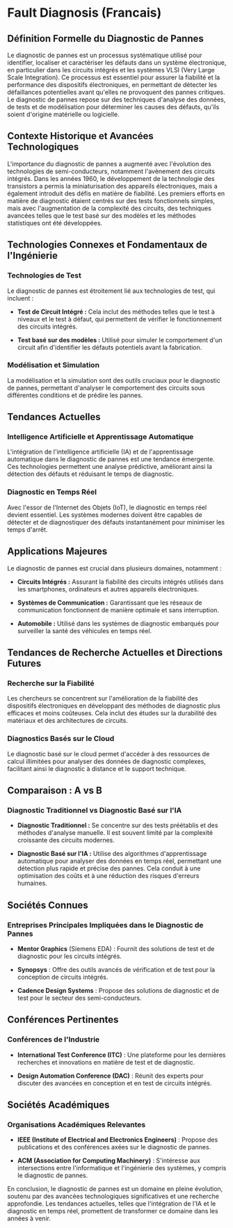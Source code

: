 # Fault Diagnosis (Francais)

## Définition Formelle du Diagnostic de Pannes

Le diagnostic de pannes est un processus systématique utilisé pour identifier, localiser et caractériser les défauts dans un système électronique, en particulier dans les circuits intégrés et les systèmes VLSI (Very Large Scale Integration). Ce processus est essentiel pour assurer la fiabilité et la performance des dispositifs électroniques, en permettant de détecter les défaillances potentielles avant qu'elles ne provoquent des pannes critiques. Le diagnostic de pannes repose sur des techniques d'analyse des données, de tests et de modélisation pour déterminer les causes des défauts, qu'ils soient d'origine matérielle ou logicielle.

## Contexte Historique et Avancées Technologiques

L'importance du diagnostic de pannes a augmenté avec l'évolution des technologies de semi-conducteurs, notamment l'avènement des circuits intégrés. Dans les années 1960, le développement de la technologie des transistors a permis la miniaturisation des appareils électroniques, mais a également introduit des défis en matière de fiabilité. Les premiers efforts en matière de diagnostic étaient centrés sur des tests fonctionnels simples, mais avec l'augmentation de la complexité des circuits, des techniques avancées telles que le test basé sur des modèles et les méthodes statistiques ont été développées.

## Technologies Connexes et Fondamentaux de l'Ingénierie

### Technologies de Test

Le diagnostic de pannes est étroitement lié aux technologies de test, qui incluent :

- **Test de Circuit Intégré :** Cela inclut des méthodes telles que le test à niveaux et le test à défaut, qui permettent de vérifier le fonctionnement des circuits intégrés.
  
- **Test basé sur des modèles :** Utilisé pour simuler le comportement d'un circuit afin d'identifier les défauts potentiels avant la fabrication.

### Modélisation et Simulation

La modélisation et la simulation sont des outils cruciaux pour le diagnostic de pannes, permettant d'analyser le comportement des circuits sous différentes conditions et de prédire les pannes.

## Tendances Actuelles

### Intelligence Artificielle et Apprentissage Automatique

L'intégration de l'intelligence artificielle (IA) et de l'apprentissage automatique dans le diagnostic de pannes est une tendance émergente. Ces technologies permettent une analyse prédictive, améliorant ainsi la détection des défauts et réduisant le temps de diagnostic.

### Diagnostic en Temps Réel

Avec l'essor de l'Internet des Objets (IoT), le diagnostic en temps réel devient essentiel. Les systèmes modernes doivent être capables de détecter et de diagnostiquer des défauts instantanément pour minimiser les temps d'arrêt.

## Applications Majeures

Le diagnostic de pannes est crucial dans plusieurs domaines, notamment :

- **Circuits Intégrés :** Assurant la fiabilité des circuits intégrés utilisés dans les smartphones, ordinateurs et autres appareils électroniques.
  
- **Systèmes de Communication :** Garantissant que les réseaux de communication fonctionnent de manière optimale et sans interruption.

- **Automobile :** Utilisé dans les systèmes de diagnostic embarqués pour surveiller la santé des véhicules en temps réel.

## Tendances de Recherche Actuelles et Directions Futures

### Recherche sur la Fiabilité

Les chercheurs se concentrent sur l'amélioration de la fiabilité des dispositifs électroniques en développant des méthodes de diagnostic plus efficaces et moins coûteuses. Cela inclut des études sur la durabilité des matériaux et des architectures de circuits.

### Diagnostics Basés sur le Cloud

Le diagnostic basé sur le cloud permet d'accéder à des ressources de calcul illimitées pour analyser des données de diagnostic complexes, facilitant ainsi le diagnostic à distance et le support technique.

## Comparaison : A vs B

### Diagnostic Traditionnel vs Diagnostic Basé sur l'IA

- **Diagnostic Traditionnel :** Se concentre sur des tests préétablis et des méthodes d'analyse manuelle. Il est souvent limité par la complexité croissante des circuits modernes.
  
- **Diagnostic Basé sur l'IA :** Utilise des algorithmes d'apprentissage automatique pour analyser des données en temps réel, permettant une détection plus rapide et précise des pannes. Cela conduit à une optimisation des coûts et à une réduction des risques d'erreurs humaines.

## Sociétés Connues

### Entreprises Principales Impliquées dans le Diagnostic de Pannes

- **Mentor Graphics** (Siemens EDA) : Fournit des solutions de test et de diagnostic pour les circuits intégrés.
  
- **Synopsys** : Offre des outils avancés de vérification et de test pour la conception de circuits intégrés.

- **Cadence Design Systems** : Propose des solutions de diagnostic et de test pour le secteur des semi-conducteurs.

## Conférences Pertinentes

### Conférences de l'Industrie 

- **International Test Conference (ITC)** : Une plateforme pour les dernières recherches et innovations en matière de test et de diagnostic.

- **Design Automation Conference (DAC)** : Réunit des experts pour discuter des avancées en conception et en test de circuits intégrés.

## Sociétés Académiques

### Organisations Académiques Relevantes

- **IEEE (Institute of Electrical and Electronics Engineers)** : Propose des publications et des conférences axées sur le diagnostic de pannes.

- **ACM (Association for Computing Machinery)** : S'intéresse aux intersections entre l'informatique et l'ingénierie des systèmes, y compris le diagnostic de pannes.

En conclusion, le diagnostic de pannes est un domaine en pleine évolution, soutenu par des avancées technologiques significatives et une recherche approfondie. Les tendances actuelles, telles que l'intégration de l'IA et le diagnostic en temps réel, promettent de transformer ce domaine dans les années à venir.